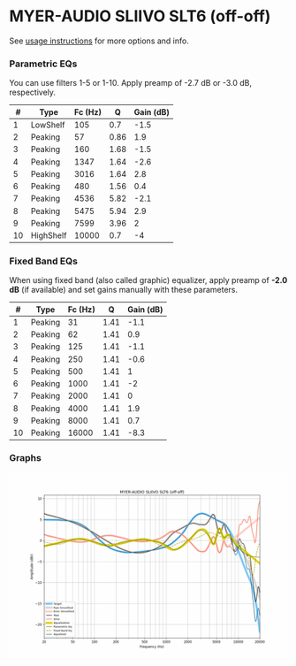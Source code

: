 # MYER-AUDIO SLIIVO SLT6 (off-off)
See [usage instructions](https://github.com/jaakkopasanen/AutoEq#usage) for more options and info.

### Parametric EQs
You can use filters 1-5 or 1-10. Apply preamp of -2.7 dB or -3.0 dB, respectively.

|   # | Type      |   Fc (Hz) |    Q |   Gain (dB) |
|-----|-----------|-----------|------|-------------|
|   1 | LowShelf  |       105 | 0.7  |        -1.5 |
|   2 | Peaking   |        57 | 0.86 |         1.9 |
|   3 | Peaking   |       160 | 1.68 |        -1.5 |
|   4 | Peaking   |      1347 | 1.64 |        -2.6 |
|   5 | Peaking   |      3016 | 1.64 |         2.8 |
|   6 | Peaking   |       480 | 1.56 |         0.4 |
|   7 | Peaking   |      4536 | 5.82 |        -2.1 |
|   8 | Peaking   |      5475 | 5.94 |         2.9 |
|   9 | Peaking   |      7599 | 3.96 |         2   |
|  10 | HighShelf |     10000 | 0.7  |        -4   |

### Fixed Band EQs
When using fixed band (also called graphic) equalizer, apply preamp of **-2.0 dB** (if available) and set gains manually with these parameters.

|   # | Type    |   Fc (Hz) |    Q |   Gain (dB) |
|-----|---------|-----------|------|-------------|
|   1 | Peaking |        31 | 1.41 |        -1.1 |
|   2 | Peaking |        62 | 1.41 |         0.9 |
|   3 | Peaking |       125 | 1.41 |        -1.1 |
|   4 | Peaking |       250 | 1.41 |        -0.6 |
|   5 | Peaking |       500 | 1.41 |         1   |
|   6 | Peaking |      1000 | 1.41 |        -2   |
|   7 | Peaking |      2000 | 1.41 |         0   |
|   8 | Peaking |      4000 | 1.41 |         1.9 |
|   9 | Peaking |      8000 | 1.41 |         0.7 |
|  10 | Peaking |     16000 | 1.41 |        -8.3 |

### Graphs
![](./MYER-AUDIO%20SLIIVO%20SLT6%20(off-off).png)
